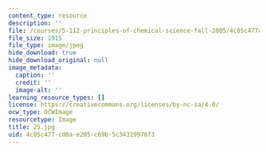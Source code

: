 ```yaml
---
content_type: resource
description: ''
file: /courses/5-112-principles-of-chemical-science-fall-2005/4c05c477cd6ae205c69b5c34319976f3_25.jpg
file_size: 1915
file_type: image/jpeg
hide_download: true
hide_download_original: null
image_metadata:
  caption: ''
  credit: ''
  image-alt: ''
learning_resource_types: []
license: https://creativecommons.org/licenses/by-nc-sa/4.0/
ocw_type: OCWImage
resourcetype: Image
title: 25.jpg
uid: 4c05c477-cd6a-e205-c69b-5c34319976f3
---
```

